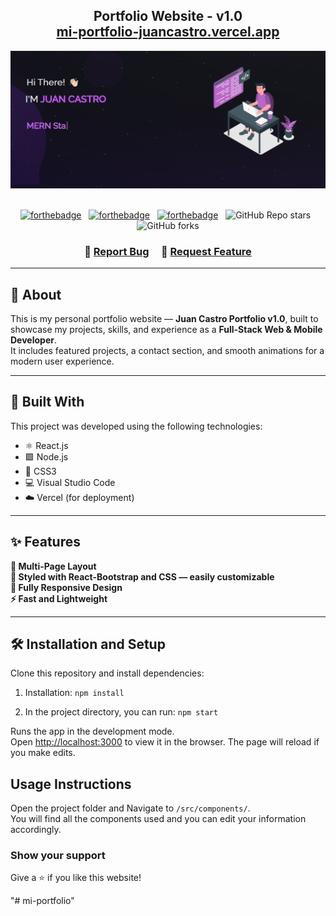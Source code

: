 <h2 align="center">
  Portfolio Website - v1.0<br/>
  <a href="https://mi-portfolio-juancastro.vercel.app/" target="_blank">mi-portfolio-juancastro.vercel.app</a>
</h2>

<div align="center">
  <img alt="Demo" src="./Images/preview.PNG" />
</div>

<br/>

<center>

[![forthebadge](https://forthebadge.com/images/badges/built-with-love.svg)](https://forthebadge.com) &nbsp;
[![forthebadge](https://forthebadge.com/images/badges/made-with-javascript.svg)](https://forthebadge.com) &nbsp;
[![forthebadge](https://forthebadge.com/images/badges/open-source.svg)](https://forthebadge.com) &nbsp;
![GitHub Repo stars](https://img.shields.io/github/stars/juancastro23/mi-portfolio?color=blue&logo=github&style=for-the-badge) &nbsp;
![GitHub forks](https://img.shields.io/github/forks/juancastro23/mi-portfolio?color=blue&logo=github&style=for-the-badge)

</center>

<h3 align="center">
    🔹
    <a href="https://github.com/juancastro23/mi-portfolio/issues">Report Bug</a> &nbsp; &nbsp;
    🔹
    <a href="https://github.com/juancastro23/mi-portfolio/issues">Request Feature</a>
</h3>

---

## 🚀 About

This is my personal portfolio website — **Juan Castro Portfolio v1.0**, built to showcase my projects, skills, and experience as a **Full-Stack Web & Mobile Developer**.  
It includes featured projects, a contact section, and smooth animations for a modern user experience.

---

## 🧰 Built With

This project was developed using the following technologies:

- ⚛️ React.js  
- 🟩 Node.js  
- 🎨 CSS3  
- 💻 Visual Studio Code  
- ☁️ Vercel (for deployment)

---

## ✨ Features

**📄 Multi-Page Layout**  
**🎨 Styled with React-Bootstrap and CSS — easily customizable**  
**📱 Fully Responsive Design**  
**⚡ Fast and Lightweight**  

---

## 🛠 Installation and Setup

Clone this repository and install dependencies:

1. Installation: `npm install`

2. In the project directory, you can run: `npm start`

Runs the app in the development mode.\
Open [http://localhost:3000](http://localhost:3000) to view it in the browser.
The page will reload if you make edits.

## Usage Instructions

Open the project folder and Navigate to `/src/components/`. <br/>
You will find all the components used and you can edit your information accordingly.

### Show your support

Give a ⭐ if you like this website!

<a href="https://www.buymeacoffee.com/soumyajit4419" target="_blank"></a>
"# mi-portfolio" 
